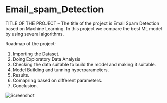 # Email_spam_Detection

TITLE OF THE PROJECT – The title of the project is Email Spam Detection based on Machine Learning. In this project we compare the best ML model by using several algorithms.



Roadmap of the project- 

1. Importing the Dataset.
2. Doing Exploratory Data Analysis
3. Checking the data suitable to build the model and making it suitable.
4. Model Building and tunning hyperparameters.
5. Results.
6. Comapring based on different parameters.
7. Conclusion.

![Screenshot](C:\Users\shan2\Pictures\Screenshots.png)





